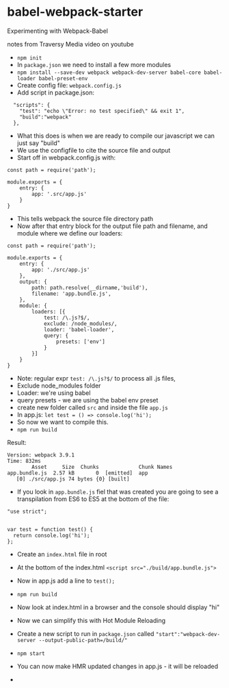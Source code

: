 # babel-webpack-starter
Experimenting with Webpack-Babel

notes from Traversy Media video on youtube

* `npm init`
* In `package.json` we need to install a few more modules
* `npm install --save-dev webpack webpack-dev-server babel-core babel-loader babel-preset-env`
* Create config file: `webpack.config.js`
* Add script in package.json:
```
  "scripts": {
    "test": "echo \"Error: no test specified\" && exit 1",
    "build":"webpack"
  },
```
* What this does is when we are ready to compile our javascript we can just say "build"
* We use the configfile to cite the source file and output
* Start off in webpack.config.js with:

```
const path = require('path');

module.exports = {
    entry: {
        app: '.src/app.js'
    }
}
```

* This tells webpack the source file directory path
* Now after that entry block for the output file path and filename, and module where we define our loaders:

```
const path = require('path');

module.exports = {
    entry: {
        app: './src/app.js'
    },
    output: {
        path: path.resolve(__dirname,'build'),
        filename: 'app.bundle.js',
    },
    module: {
        loaders: [{
            test: /\.js?$/,
            exclude: /node_modules/,
            loader: 'babel-loader',
            query: {
                presets: ['env']
            }
        }]
    }
}

```

* Note: regular expr `test: /\.js?$/` to process all .js files, 
* Exclude node_modules folder
* Loader: we're using babel
* query presets - we are using the babel env preset
* create new folder called `src` and inside the file `app.js`
* In app.js: `let test = () => console.log('hi');`
* So now we want to compile this.
* `npm run build`

Result:

```
Version: webpack 3.9.1
Time: 832ms
        Asset     Size  Chunks             Chunk Names
app.bundle.js  2.57 kB       0  [emitted]  app
   [0] ./src/app.js 74 bytes {0} [built]
```

* If you look in `app.bundle.js` fiel that was created you are going to see a transpilation from ES6 to ES5 at the bottom of the file:

```
"use strict";


var test = function test() {
  return console.log('hi');
};
```

* Create an `index.html` file in root
* At the bottom of the index.html `<script src="./build/app.bundle.js">`
* Now in app.js add a line to `test();`
* `npm run build`
* Now look at index.html in a browser and the console should display "hi"

* Now we can simplify this with Hot Module Reloading
* Create a new script to run in `package.json` called `"start":"webpack-dev-server --output-public-path=/build/"`
* `npm start`
* You can now make HMR updated changes in app.js - it will be reloaded
* 
